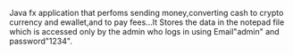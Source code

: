 Java fx application that perfoms sending money,converting cash to crypto currency and ewallet,and to pay fees...It Stores the data in the notepad file
which is accessed only by the admin who logs in using Email"admin" and password"1234".
